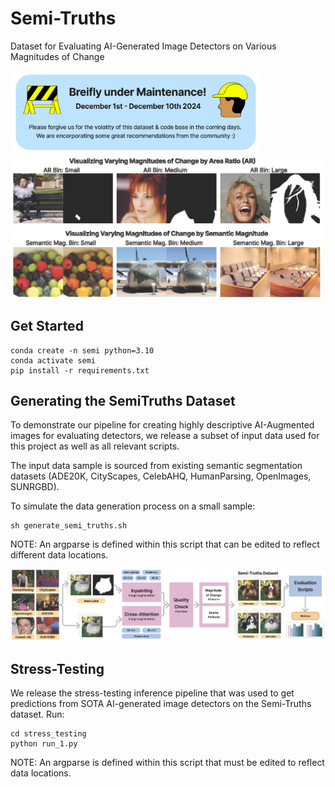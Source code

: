 # Semi-Truths
Dataset for Evaluating AI-Generated Image Detectors on Various Magnitudes of Change

<img width="400px" src="./figures/maintenance_sign.png" alt="This repo is breifly under maintenance until December 10th 2024." />

<img width="500px" src="./figures/mag_of_change_head_fig.png" alt="Different measures of magnitudes of change presented in SemiTruths: Area Ratio and Semantic Change" />


## Get Started

```
conda create -n semi python=3.10
conda activate semi
pip install -r requirements.txt
```

## Generating the SemiTruths Dataset

To demonstrate our pipeline for creating highly descriptive AI-Augmented images for evaluating detectors, we release a subset of input data used for this project as well as all relevant scripts.

The input data sample is sourced from existing semantic segmentation datasets (ADE20K, CityScapes, CelebAHQ, HumanParsing, OpenImages, SUNRGBD).

To simulate the data generation process on a small sample:
```
sh generate_semi_truths.sh
```
NOTE: An argparse is defined within this script that can be edited to reflect different data locations.

<img width="800px" src="./figures/final_full_pipeline.png" alt="Diagram of the SemiTruths image augmentation process." />


## Stress-Testing

We release the stress-testing inference pipeline that was used to get predictions from SOTA AI-generated image detectors on the Semi-Truths dataset. Run:

```
cd stress_testing
python run_1.py
```
NOTE: An argparse is defined within this script that must be edited to reflect data locations.

